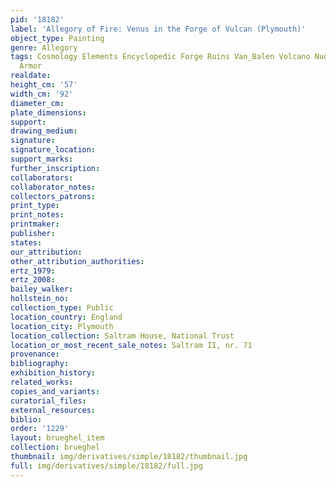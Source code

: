 ```yaml
---
pid: '18182'
label: 'Allegory of Fire: Venus in the Forge of Vulcan (Plymouth)'
object_type: Painting
genre: Allegory
tags: Cosmology Elements Encyclopedic Forge Ruins Van_Balen Volcano Nude Landscape
  Armor
realdate: 
height_cm: '57'
width_cm: '92'
diameter_cm: 
plate_dimensions: 
support: 
drawing_medium: 
signature: 
signature_location: 
support_marks: 
further_inscription: 
collaborators: 
collaborator_notes: 
collectors_patrons: 
print_type: 
print_notes: 
printmaker: 
publisher: 
states: 
our_attribution: 
other_attribution_authorities: 
ertz_1979: 
ertz_2008: 
bailey_walker: 
hollstein_no: 
collection_type: Public
location_country: England
location_city: Plymouth
location_collection: Saltram House, National Trust
location_or_most_recent_sale_notes: Saltram II, nr. 71
provenance: 
bibliography: 
exhibition_history: 
related_works: 
copies_and_variants: 
curatorial_files: 
external_resources: 
biblio: 
order: '1229'
layout: brueghel_item
collection: brueghel
thumbnail: img/derivatives/simple/18182/thumbnail.jpg
full: img/derivatives/simple/18182/full.jpg
---
```

